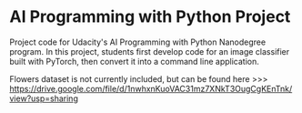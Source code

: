 # AI Programming with Python Project

Project code for Udacity's AI Programming with Python Nanodegree program. In this project, students first develop code for an image classifier built with PyTorch, then convert it into a command line application.

Flowers dataset is not currently included, but can be found here >>> https://drive.google.com/file/d/1nwhxnKuoVAC31mz7XNkT3OugCgKEnTnk/view?usp=sharing
